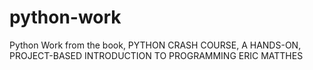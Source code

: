 # python-work
Python Work from the book, PYTHON CRASH COURSE, A HANDS-ON, PROJECT-BASED INTRODUCTION TO PROGRAMMING ERIC MATTHES
